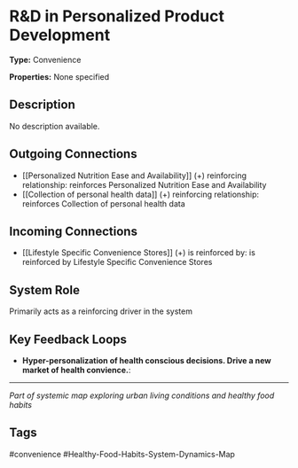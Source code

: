 # R&D in Personalized Product Development

**Type:** Convenience

**Properties:** None specified

## Description
No description available.

## Outgoing Connections
- [[Personalized Nutrition Ease and Availability]] (+) reinforcing relationship: reinforces Personalized Nutrition Ease and Availability
- [[Collection of personal health data]] (+) reinforcing relationship: reinforces Collection of personal health data

## Incoming Connections
- [[Lifestyle Specific Convenience Stores]] (+) is reinforced by: is reinforced by Lifestyle Specific Convenience Stores

## System Role
Primarily acts as a reinforcing driver in the system

## Key Feedback Loops
- **Hyper-personalization of health conscious decisions. Drive a new market of health convience.**: 

---
*Part of systemic map exploring urban living conditions and healthy food habits*

## Tags
#convenience #Healthy-Food-Habits-System-Dynamics-Map
